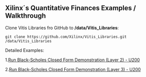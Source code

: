 ## Xilinx´s Quantitative Finances Examples / Walkthrough

Clone Vitis Libraries fro GitHub to **/data/Vitis_Libraries**:

```
git clone https://github.com/Xilinx/Vitis_Libraries.git /data/Vitis_Libraries
```

Detailed Examples:

 1.[Run Black-Scholes Closed Form Demonstration (Layer 2) - U200](CFBlackScholes_L2_u200.md)
 
 2.[Run Black-Scholes Closed Form Demonstration (Layer 3) - U200](CFBlackScholes_L3_u200.md)
